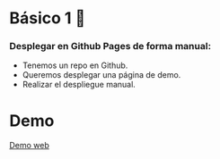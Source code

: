 # Básico 1 🚀
 ### Desplegar en Github Pages de forma manual:

- Tenemos un repo en Github.
- Queremos desplegar una página de demo.
- Realizar el despliegue manual.

# Demo
[Demo web](https://devgumidafe.github.io/lab-cloud/)